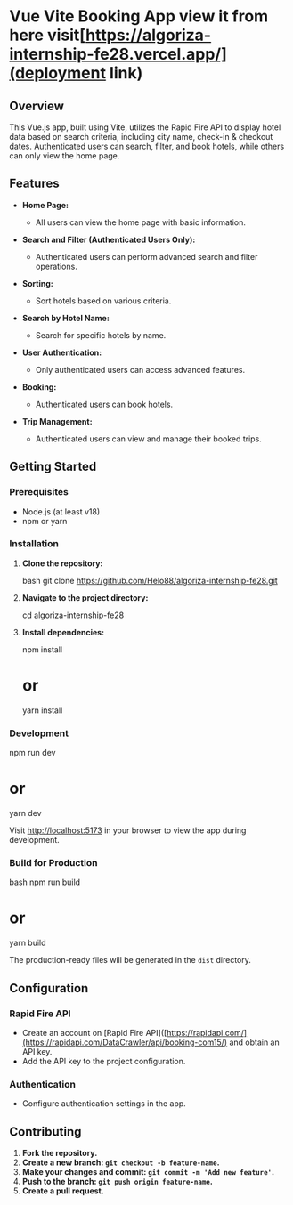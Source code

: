# Vue Vite Booking App view it from here visit[https://algoriza-internship-fe28.vercel.app/](deployment link)

## Overview

This Vue.js app, built using Vite, utilizes the Rapid Fire API to display hotel data based on search criteria, including city name, check-in & checkout dates. Authenticated users can search, filter, and book hotels, while others can only view the home page.

## Features

- **Home Page:**

  - All users can view the home page with basic information.

- **Search and Filter (Authenticated Users Only):**

  - Authenticated users can perform advanced search and filter operations.

- **Sorting:**

  - Sort hotels based on various criteria.

- **Search by Hotel Name:**

  - Search for specific hotels by name.

- **User Authentication:**

  - Only authenticated users can access advanced features.

- **Booking:**

  - Authenticated users can book hotels.

- **Trip Management:**
  - Authenticated users can view and manage their booked trips.

## Getting Started

### Prerequisites

- Node.js (at least v18)
- npm or yarn

### Installation

1. **Clone the repository:**

   bash
   git clone https://github.com/Helo88/algoriza-internship-fe28.git

2. **Navigate to the project directory:**

   cd algoriza-internship-fe28

3. **Install dependencies:**

   npm install

   # or

   yarn install

### Development

npm run dev

# or

yarn dev

Visit [http://localhost:5173](http://localhost:5173) in your browser to view the app during development.

### Build for Production

bash
npm run build

# or

yarn build

The production-ready files will be generated in the `dist` directory.

## Configuration

### Rapid Fire API

- Create an account on [Rapid Fire API]([https://rapidapi.com/](https://rapidapi.com/DataCrawler/api/booking-com15/) and obtain an API key.
- Add the API key to the project configuration.

### Authentication

- Configure authentication settings in the app.

## Contributing

1. **Fork the repository.**
2. **Create a new branch: `git checkout -b feature-name`.**
3. **Make your changes and commit: `git commit -m 'Add new feature'`.**
4. **Push to the branch: `git push origin feature-name`.**
5. **Create a pull request.**
